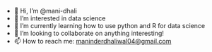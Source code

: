 - 👋 Hi, I’m @mani-dhali
- 👀 I’m interested in data science
- 🌱 I’m currently learning how to use python and R for data science
- 💞️ I’m looking to collaborate on anything interesting!
- 📫 How to reach me: maninderdhaliwal04@gmail.com

<!---
mani-dhali/mani-dhali is a ✨ special ✨ repository because its `README.md` (this file) appears on your GitHub profile.
You can click the Preview link to take a look at your changes.
--->
